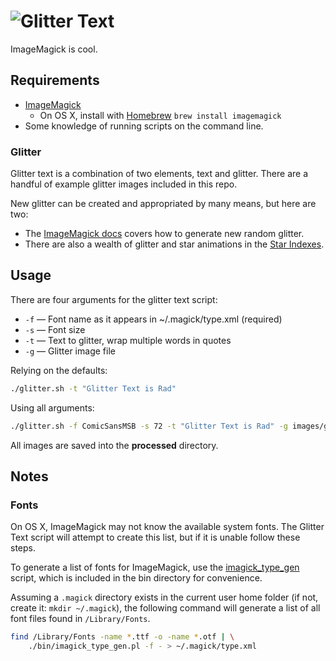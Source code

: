 # ![Glitter Text](http://cl.ly/image/27103K2u0s1j/glitter-text.gif)

ImageMagick is cool.

## Requirements

* [ImageMagick](http://www.imagemagick.org/)
	* On OS X, install with [Homebrew](http://brew.sh/) `brew install imagemagick`
* Some knowledge of running scripts on the command line.

### Glitter

Glitter text is a combination of two elements, text and glitter. There are a handful of example glitter images included in this repo. 

New glitter can be created and appropriated by many means, but here are two:

* The [ImageMagick docs](http://www.imagemagick.org/Usage/anim_mods/#glitter) covers how to generate new random glitter.
* There are also a wealth of glitter and star animations in the [Star Indexes](http://www.scri8e.com/stars/).

## Usage

There are four arguments for the glitter text script:
* `-f` — Font name as it appears in ~/.magick/type.xml (required)
* `-s` — Font size
* `-t` — Text to glitter, wrap multiple words in quotes
* `-g` — Glitter image file

Relying on the defaults:
```bash
./glitter.sh -t "Glitter Text is Rad"
```

Using all arguments:
```bash
./glitter.sh -f ComicSansMSB -s 72 -t "Glitter Text is Rad" -g images/glitter_blue.gif
```

All images are saved into the **processed** directory.

## Notes

### Fonts

On OS X, ImageMagick may not know the available system fonts. The Glitter Text script will attempt to create this list, but if it is unable follow these steps.

To generate a list of fonts for ImageMagick, use the [imagick_type_gen](http://www.imagemagick.org/Usage/scripts/imagick_type_gen) script, which is included in the bin directory for convenience.

Assuming a `.magick` directory exists in the current user home folder (if not, create it: `mkdir ~/.magick`), the following command will generate a list of all font files found in `/Library/Fonts`.

```bash
find /Library/Fonts -name *.ttf -o -name *.otf | \
	./bin/imagick_type_gen.pl -f - > ~/.magick/type.xml
```